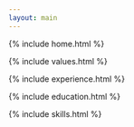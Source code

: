 ```yaml
---
layout: main
---
```


{% include home.html %}

{% include values.html %}

{% include experience.html %}

{% include education.html %}

{% include skills.html %}
